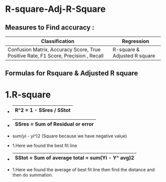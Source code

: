 # R-square-Adj-R-Square
## Measures to Find accuracy :
| Classification | Regression |
|---------------|-------------|
|Confusion Matrix, Accuracy Score, True Positive Rate, F1 Score, Precision , Recall| R-square &  Adjusted R square |

## Formulas for Rsquare &  Adjusted R square
# 1.R-square
* | R^2 = 1 - SSres / SStot |
  |-------------------------|
 
- |SSres = Sum of Residual or error|
  |---------------------------------|
- sum(yi - yi^)2 (Square because we have negative value)
  


* 1.Here we found the best fit line

- | SStot = Sum of average total = sum(Yi - Y^ avg)2 |
  |---------------------------------------------------|

- 1.Here we found the average of best fit line then find the distance and then do summation.
